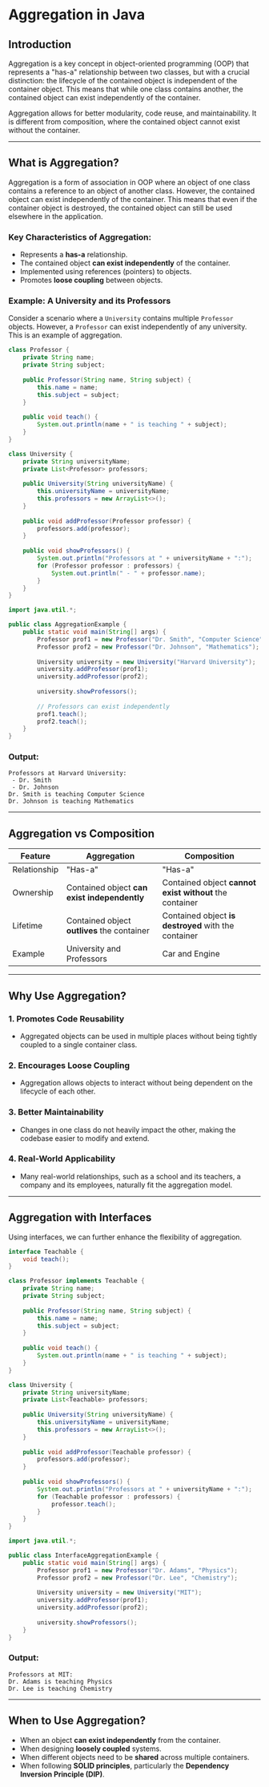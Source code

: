 # Aggregation in Java

## Introduction

Aggregation is a key concept in object-oriented programming (OOP) that represents a "has-a" relationship between two classes, but with a crucial distinction: the lifecycle of the contained object is independent of the container object. This means that while one class contains another, the contained object can exist independently of the container.

Aggregation allows for better modularity, code reuse, and maintainability. It is different from composition, where the contained object cannot exist without the container.

---

## What is Aggregation?

Aggregation is a form of association in OOP where an object of one class contains a reference to an object of another class. However, the contained object can exist independently of the container. This means that even if the container object is destroyed, the contained object can still be used elsewhere in the application.

### Key Characteristics of Aggregation:
- Represents a **has-a** relationship.
- The contained object **can exist independently** of the container.
- Implemented using references (pointers) to objects.
- Promotes **loose coupling** between objects.

### Example: A University and its Professors

Consider a scenario where a `University` contains multiple `Professor` objects. However, a `Professor` can exist independently of any university. This is an example of aggregation.

```java
class Professor {
    private String name;
    private String subject;
    
    public Professor(String name, String subject) {
        this.name = name;
        this.subject = subject;
    }
    
    public void teach() {
        System.out.println(name + " is teaching " + subject);
    }
}

class University {
    private String universityName;
    private List<Professor> professors;
    
    public University(String universityName) {
        this.universityName = universityName;
        this.professors = new ArrayList<>();
    }
    
    public void addProfessor(Professor professor) {
        professors.add(professor);
    }
    
    public void showProfessors() {
        System.out.println("Professors at " + universityName + ":");
        for (Professor professor : professors) {
            System.out.println(" - " + professor.name);
        }
    }
}

import java.util.*;

public class AggregationExample {
    public static void main(String[] args) {
        Professor prof1 = new Professor("Dr. Smith", "Computer Science");
        Professor prof2 = new Professor("Dr. Johnson", "Mathematics");
        
        University university = new University("Harvard University");
        university.addProfessor(prof1);
        university.addProfessor(prof2);
        
        university.showProfessors();
        
        // Professors can exist independently
        prof1.teach();
        prof2.teach();
    }
}
```

### Output:
```
Professors at Harvard University:
 - Dr. Smith
 - Dr. Johnson
Dr. Smith is teaching Computer Science
Dr. Johnson is teaching Mathematics
```

---

## Aggregation vs Composition

| Feature       | Aggregation | Composition |
|--------------|------------|-------------|
| Relationship | "Has-a"    | "Has-a"     |
| Ownership    | Contained object **can exist independently** | Contained object **cannot exist without** the container |
| Lifetime     | Contained object **outlives** the container | Contained object **is destroyed** with the container |
| Example      | University and Professors | Car and Engine |

---

## Why Use Aggregation?

### 1. **Promotes Code Reusability**
- Aggregated objects can be used in multiple places without being tightly coupled to a single container class.

### 2. **Encourages Loose Coupling**
- Aggregation allows objects to interact without being dependent on the lifecycle of each other.

### 3. **Better Maintainability**
- Changes in one class do not heavily impact the other, making the codebase easier to modify and extend.

### 4. **Real-World Applicability**
- Many real-world relationships, such as a school and its teachers, a company and its employees, naturally fit the aggregation model.

---

## Aggregation with Interfaces

Using interfaces, we can further enhance the flexibility of aggregation.

```java
interface Teachable {
    void teach();
}

class Professor implements Teachable {
    private String name;
    private String subject;
    
    public Professor(String name, String subject) {
        this.name = name;
        this.subject = subject;
    }
    
    public void teach() {
        System.out.println(name + " is teaching " + subject);
    }
}

class University {
    private String universityName;
    private List<Teachable> professors;
    
    public University(String universityName) {
        this.universityName = universityName;
        this.professors = new ArrayList<>();
    }
    
    public void addProfessor(Teachable professor) {
        professors.add(professor);
    }
    
    public void showProfessors() {
        System.out.println("Professors at " + universityName + ":");
        for (Teachable professor : professors) {
            professor.teach();
        }
    }
}

import java.util.*;

public class InterfaceAggregationExample {
    public static void main(String[] args) {
        Professor prof1 = new Professor("Dr. Adams", "Physics");
        Professor prof2 = new Professor("Dr. Lee", "Chemistry");
        
        University university = new University("MIT");
        university.addProfessor(prof1);
        university.addProfessor(prof2);
        
        university.showProfessors();
    }
}
```

### Output:
```
Professors at MIT:
Dr. Adams is teaching Physics
Dr. Lee is teaching Chemistry
```

---

## When to Use Aggregation?

- When an object **can exist independently** from the container.
- When designing **loosely coupled** systems.
- When different objects need to be **shared** across multiple containers.
- When following **SOLID principles**, particularly the **Dependency Inversion Principle (DIP)**.